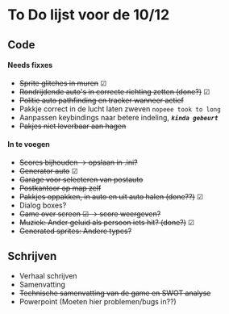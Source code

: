 # To Do lijst voor de 10/12

## Code
#### Needs fixxes
- ~~Sprite glitches in muren~~  &#9745;
- ~~Rondrijdende auto's in correcte richting zetten (done?)~~ &#9745;
- ~~Politie auto pathfinding en tracker wanneer actief~~
- Pakkje correct in de lucht laten zweven `nopeee took to long`
- Aanpassen keybindings naar betere indeling, **_`kinda gebeurt`_**
- ~~Pakjes niet leverbaar aan hagen~~

#### In te voegen
- ~~Scores bijhouden &rightarrow; opslaan in .ini?~~
- ~~Generator auto~~ &#9745;
- ~~Garage voor selecteren van postauto~~
- ~~Postkantoor op map zelf~~
- ~~Pakkjes oppakken, in auto en uit auto halen (done??)~~ &#9745;
- Dialog boxes?
- ~~Game over screen &#9745; &rightarrow; score weergeven?~~
- ~~Muziek: Ander geluid als persoon iets hit? (done?)~~ &#9745;
- ~~Generated sprites: Andere types?~~


## Schrijven
- Verhaal schrijven
- Samenvatting
- ~~Technische samenvatting van de game en SWOT analyse~~
- Powerpoint (Moeten hier problemen/bugs in??)
